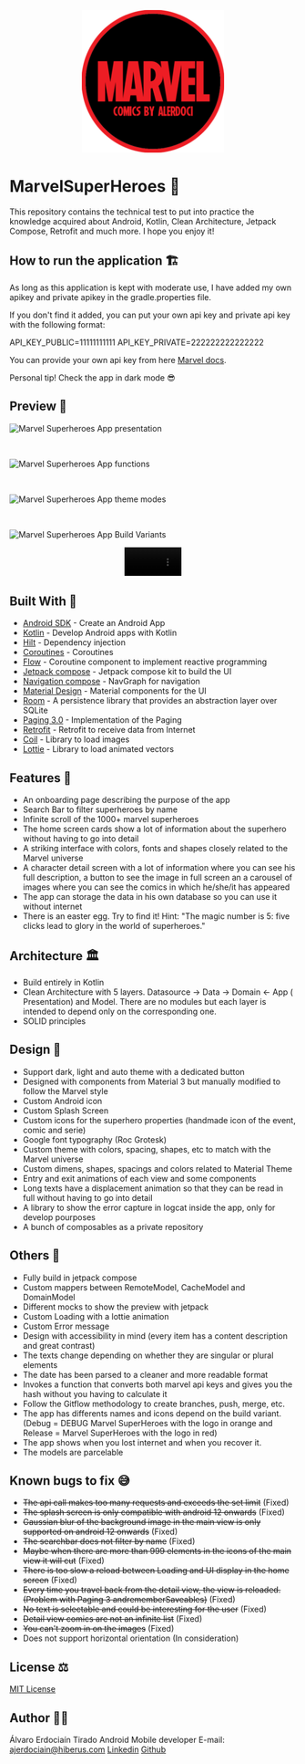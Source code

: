 <p align="center">
    <img alt="Marvel App Logo" src="app/src/main/ic_launcher-playstore.png" width=250px/>
</p>

# MarvelSuperHeroes 🦸‍

This repository contains the technical test to put into practice the knowledge acquired about Android, Kotlin, Clean Architecture, Jetpack Compose, Retrofit and much more. I hope you enjoy it!

## How to run the application 🏗️

As long as this application is kept with moderate use, I have added my own apikey and private apikey in the gradle.properties file.

If you don't find it added, you can put your own api key and private api key with the following format:

API_KEY_PUBLIC=11111111111
API_KEY_PRIVATE=222222222222222

You can provide your own api key from
here [Marvel docs](https://developer.marvel.com/documentation/getting_started).

Personal tip! Check the app in dark mode 😎

## Preview 📱

![Marvel Superheroes App presentation](https://github-production-user-asset-6210df.s3.amazonaws.com/108676373/289721472-1686f9a7-e792-4b8c-90ed-8c299adef94f.png?X-Amz-Algorithm=AWS4-HMAC-SHA256&X-Amz-Credential=AKIAIWNJYAX4CSVEH53A%2F20231212%2Fus-east-1%2Fs3%2Faws4_request&X-Amz-Date=20231212T021720Z&X-Amz-Expires=300&X-Amz-Signature=e4e25b95480dbc663545239c218c12123121b4d457d640adb0487ea9c87ceb17&X-Amz-SignedHeaders=host&actor_id=0&key_id=0&repo_id=0)

<br>

![Marvel Superheroes App functions](https://github-production-user-asset-6210df.s3.amazonaws.com/108676373/289721474-74a3f1f9-d168-40ae-8082-b404acc72d1d.png?X-Amz-Algorithm=AWS4-HMAC-SHA256&X-Amz-Credential=AKIAIWNJYAX4CSVEH53A%2F20231212%2Fus-east-1%2Fs3%2Faws4_request&X-Amz-Date=20231212T021833Z&X-Amz-Expires=300&X-Amz-Signature=2e0ca0df6706b12d9517dee760c6b66a89655b20410635bb139fc356abef2207&X-Amz-SignedHeaders=host&actor_id=0&key_id=0&repo_id=0)

<br>

![Marvel Superheroes App theme modes](https://github-production-user-asset-6210df.s3.amazonaws.com/108676373/289721479-0eb3859a-36e6-48e9-81f2-fe161d41c0b1.png?X-Amz-Algorithm=AWS4-HMAC-SHA256&X-Amz-Credential=AKIAIWNJYAX4CSVEH53A%2F20231212%2Fus-east-1%2Fs3%2Faws4_request&X-Amz-Date=20231212T021834Z&X-Amz-Expires=300&X-Amz-Signature=934ca727ba27e679cab37e52fd1e24ace634b6ac353c38a88de4326c9eb0bc13&X-Amz-SignedHeaders=host&actor_id=0&key_id=0&repo_id=0)

<br>

![Marvel Superheroes App Build Variants](https://github-production-user-asset-6210df.s3.amazonaws.com/108676373/289725397-f0e1aea2-1f72-4fa6-b11f-73eeb41f61ce.png?X-Amz-Algorithm=AWS4-HMAC-SHA256&X-Amz-Credential=AKIAIWNJYAX4CSVEH53A%2F20231212%2Fus-east-1%2Fs3%2Faws4_request&X-Amz-Date=20231212T022409Z&X-Amz-Expires=300&X-Amz-Signature=355d71bfdfa1890c57f865753e2f3ab37a98ff0bf855e657a97bff9157464039&X-Amz-SignedHeaders=host&actor_id=0&key_id=0&repo_id=0)

<div align="center">
<video width="100" src="https://gist.github.com/assets/108676373/8d1798be-e97f-4cd5-8062-4ba1363954b0">
</video>
</div>

## Built With 🔨

- [Android SDK](https://developer.android.com/) - Create an Android App
- [Kotlin](https://developer.android.com/kotlin) - Develop Android apps with Kotlin
- [Hilt](https://dagger.dev/hilt) - Dependency injection
- [Coroutines](https://kotlinlang.org/docs/coroutines-overview.html) - Coroutines
- [Flow](https://developer.android.com/kotlin/flow?hl=es-419/) - Coroutine component to implement reactive programming
- [Jetpack compose](https://developer.android.com/develop/ui/views/layout/declaring-layout) - Jetpack compose kit to build the UI
- [Navigation compose](https://developer.android.com/jetpack/compose/navigation?hl=es-419) - NavGraph for navigation
- [Material Design](https://m3.material.io/) - Material components for the UI
- [Room](https://developer.android.com/jetpack/androidx/releases/room) - A persistence library that provides an abstraction layer over SQLite
- [Paging 3.0](https://developer.android.com/topic/libraries/architecture/paging/v3-overview?hl=es-419) - Implementation of the Paging
- [Retrofit](https://square.github.io/retrofit/) - Retrofit to receive data from Internet
- [Coil](https://coil-kt.github.io/coil/) - Library to load images
- [Lottie](https://github.com/airbnb/lottie-android) - Library to load animated vectors

## Features 🧩

- An onboarding page describing the purpose of the app
- Search Bar to filter superheroes by name
- Infinite scroll of the 1000+ marvel superheroes
- The home screen cards show a lot of information about the superhero without having to go into detail
- A striking interface with colors, fonts and shapes closely related to the Marvel universe
- A character detail screen with a lot of information where you can see his full description, a button to see the image in full screen an a carousel of images where you can see the comics in which he/she/it has appeared
- The app can storage the data in his own database so you can use it without internet
- There is an easter egg. Try to find it! Hint: "The magic number is 5: five clicks lead to glory in the world of superheroes."

## Architecture 🏛️

- Build entirely in Kotlin
- Clean Architecture with 5 layers. Datasource -> Data -> Domain <- App ( Presentation) and Model. There are no modules but each layer is intended to depend only on the corresponding one.
- SOLID principles

## Design 🎨

- Support dark, light and auto theme with a dedicated button
- Designed with components from Material 3 but manually modified to follow the Marvel style
- Custom Android icon
- Custom Splash Screen
- Custom icons for the superhero properties (handmade icon of the event, comic and serie)
- Google font typography (Roc Grotesk)
- Custom theme with colors, spacing, shapes, etc to match with the Marvel universe
- Custom dimens, shapes, spacings and colors related to Material Theme
- Entry and exit animations of each view and some components
- Long texts have a displacement animation so that they can be read in full without having to go into detail
- A library to show the error capture in logcat inside the app, only for develop pourposes
- A bunch of composables as a private repository

## Others 👾

- Fully build in jetpack compose
- Custom mappers between RemoteModel, CacheModel and DomainModel
- Different mocks to show the preview with jetpack
- Custom Loading with a lottie animation
- Custom Error message
- Design with accessibility in mind (every item has a content description and great contrast)
- The texts change depending on whether they are singular or plural elements
- The date has been parsed to a cleaner and more readable format
- Invokes a function that converts both marvel api keys and gives you the hash without you having to calculate it
- Follow the Gitflow methodology to create branches, push, merge, etc.
- The app has differents names and icons depend on the build variant. (Debug = DEBUG Marvel SuperHeroes with the logo in orange and Release = Marvel SuperHeroes with the logo in red)
- The app shows when you lost internet and when you recover it.
- The models are parcelable

## Known bugs to fix 😅

- ~~The api call makes too many requests and exceeds the set limit~~ (Fixed)
- ~~The splash screen is only compatible with android 12 onwards~~ (Fixed)
- ~~Gaussian blur of the background image in the main view is only supported on android 12 onwards~~ (Fixed)
- ~~The searchbar does not filter by name~~ (Fixed)
- ~~Maybe when there are more than 999 elements in the icons of the main view it will cut~~ (Fixed)
- ~~There is too slow a reload between Loading and UI display in the home screen~~ (Fixed)
- ~~Every time you travel back from the detail view, the view is reloaded. (Problem with Paging 3 andrememberSaveables)~~ (Fixed)
- ~~No text is selectable and could be interesting for the user~~ (Fixed)
- ~~Detail view comics are not an infinite list~~ (Fixed)
- ~~You can't zoom in on the images~~ (Fixed)
- Does not support horizontal orientation (In consideration)

## License ⚖️

[MIT License](License.txt)

## Author 🧑‍💻

Álvaro Erdociaín Tirado
Android Mobile developer
E-mail: ajerdociain@hiberus.com
[Linkedin](https://www.linkedin.com/in/alvaroerdociain)
[Github](https://github.com/AlvaroErd?)
